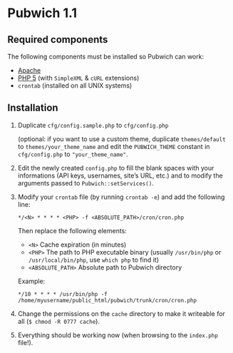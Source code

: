 # Pubwich 1.1

## Required components

The following components must be installed so Pubwich can work:

* [Apache](http://www.apache.org)
* [PHP 5](http://www.php.net/) (with `SimpleXML` & `cURL` extensions)
* `crontab` (installed on all UNIX systems)

## Installation

1. Duplicate `cfg/config.sample.php` to `cfg/config.php`

   (optional: if you want to use a custom theme, duplicate `themes/default` to `themes/your_theme_name` and edit the `PUBWICH_THEME` constant in `cfg/config.php` to `"your_theme_name"`.

2. Edit the newly created `config.php` to fill the blank spaces with your informations (API keys, usernames, site’s URL, etc.) and to modify the arguments passed to `Pubwich::setServices()`.

3. Modify your `crontab` file (by running `crontab -e`) and add the following line:

   `*/<N> * * * * <PHP> -f <ABSOLUTE_PATH>/cron/cron.php`

   Then replace the following elements:

   * `<N>` Cache expiration (in minutes)
   * `<PHP>` The path to PHP executable binary (usually `/usr/bin/php` or `/usr/local/bin/php`, use `which php` to find it)
   * `<ABSOLUTE_PATH>` Absolute path to Pubwich directory

   Example:

   `*/10 * * * * /usr/bin/php -f /home/myusername/public_html/pubwich/trunk/cron/cron.php`
   
4. Change the permissions on the `cache` directory to make it writeable for all (`$ chmod -R 0777 cache`).

5. Everything should be working now (when browsing to the `index.php` file!).
